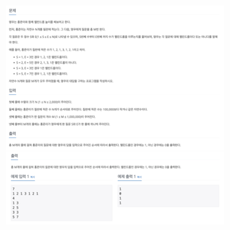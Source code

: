 ![스크린샷 2025-03-21 오후 12.52.28.png](%EC%8A%A4%ED%81%AC%EB%A6%B0%EC%83%B7%202025-03-21%20%EC%98%A4%ED%9B%84%2012.52.28.png)
![스크린샷 2025-03-21 오후 12.52.48.png](%EC%8A%A4%ED%81%AC%EB%A6%B0%EC%83%B7%202025-03-21%20%EC%98%A4%ED%9B%84%2012.52.48.png)